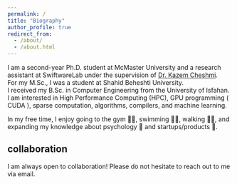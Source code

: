 ```yaml
---
permalink: /
title: "Biography"
author_profile: true
redirect_from: 
  - /about/
  - /about.html
---
```


I am a second-year Ph.D. student at McMaster University and a research assistant at SwiftwareLab under the supervision of [Dr. Kazem Cheshmi](https://www.cheshmi.cc/).  
For my M.Sc., I was a student at Shahid Beheshti University.  
I received my B.Sc. in Computer Engineering from the University of Isfahan.  
I am interested in High Performance Computing (HPC), GPU programming ( CUDA ), sparse computation, algorithms, compilers, and machine learning.  

In my free time, I enjoy going to the gym 🏋️‍♂️, swimming 🏊‍♂️, walking 🚶‍♂️, and expanding my knowledge about psychology 🧠 and startups/products 🚀.

collaboration
-------------
I am always open to collaboration!
Please do not hesitate to reach out to me via email.
